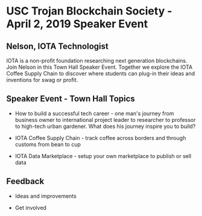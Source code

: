 # USC Trojan Blockchain Society - April 2, 2019 Speaker Event

## Nelson, IOTA Technologist

IOTA is a non-profit foundation researching next generation blockchains.  Join Nelson in this Town Hall Speaker Event.  Together we explore the IOTA Coffee Supply Chain to discover where students can plug-in their ideas and inventions for swag or profit.

## Speaker Event - Town Hall Topics

- How to build a successful tech career - one man's journey from business owner to international project leader to researcher to professor to high-tech urban gardener.  What does his journey inspire you to build?
  
- IOTA Coffee Supply Chain - track coffee across borders and through customs from bean to cup

- IOTA Data Marketplace - setup your own marketplace to publish or sell data

## Feedback 

- Ideas and improvements

- Get involved
